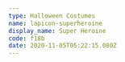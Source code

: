 ```yaml
---
type: Halloween Costumes
name: lapicon-superheroine
display_name: Super Heroine
code: f18b
date: 2020-11-05T05:22:15.080Z
---
```

